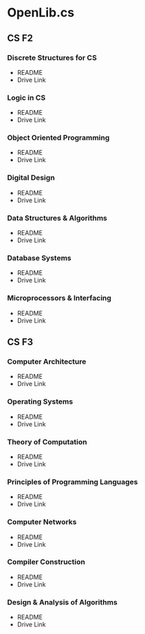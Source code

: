 # OpenLib.cs

## CS F2
### Discrete Structures for CS
  - README
  - Drive Link
### Logic in CS
  - README
  - Drive Link
### Object Oriented Programming
  - README
  - Drive Link
### Digital Design
  - README
  - Drive Link
### Data Structures & Algorithms
  - README
  - Drive Link
### Database Systems
  - README
  - Drive Link
### Microprocessors & Interfacing
  - README
  - Drive Link

## CS F3
### Computer Architecture
  - README
  - Drive Link
### Operating Systems
  - README
  - Drive Link
### Theory of Computation
  - README
  - Drive Link
### Principles of Programming Languages
  - README
  - Drive Link
### Computer Networks
  - README
  - Drive Link
### Compiler Construction
  - README
  - Drive Link
### Design & Analysis of Algorithms
  - README
  - Drive Link
